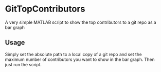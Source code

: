 # GitTopContributors
A very simple MATLAB script to show the top contributors to a git repo as a bar graph

## Usage
Simply set the absolute path to a local copy of a git repo and set the maximum number of contributors you want to show in the bar graph. Then just run the script.
